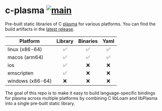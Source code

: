 # c-plasma  [![main](https://github.com/jshrake/c-plasma/actions/workflows/main.yml/badge.svg?branch=main)](https://github.com/jshrake/c-plasma/actions/workflows/main.yml)

Pre-built static libraries of C [plasma](https://github.com/zeugma-hamper/plasma/) for various platforms. You can find the build artifacts in the [latest release](https://github.com/jshrake/c-plasma/releases/tag/v0.0.5).

|     Platform      | Library  | Binaries    | Yaml  |
|------------------ |:-------: |:----------: |:----: |
| linux (x86-64)    |    ✅     |     ✅     |   ✅  |
| macos (arm64)     |    ✅     |     ✅     |   ✅  |
| ios               |    ✅     |     ❌     |   ❌  |
| emscripten        |    ✅     |     ❌     |   ❌  |
| windows (x86-64)  |    ❌     |     ❌     |   ❌  |

The goal of this repo is to make it easy to build language-specific bindings for plasma across multiple platforms by combining C libLoam and libPlasma into a single pre-built static library.
